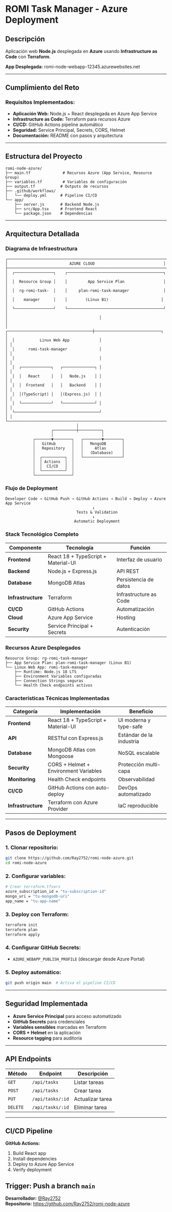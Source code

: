 # ROMI Task Manager - Azure Deployment

## Descripción

Aplicación web **Node.js** desplegada en **Azure** usando **Infrastructure as Code** con **Terraform**.

**App Desplegada:** romi-node-webapp-12345.azurewebsites.net

---

## **Cumplimiento del Reto**

### **Requisitos Implementados:**
- **Aplicación Web:** Node.js + React desplegada en Azure App Service
- **Infrastructure as Code:** Terraform para recursos Azure
- **CI/CD:** GitHub Actions pipeline automático
- **Seguridad:** Service Principal, Secrets, CORS, Helmet
- **Documentación:** README con pasos y arquitectura

---

## **Estructura del Proyecto**

```
romi-node-azure/
├── main.tf              # Recursos Azure (App Service, Resource Group)
├── variables.tf         # Variables de configuración
├── output.tf           # Outputs de recursos
├── .github/workflows/
│   └── deploy.yml      # Pipeline CI/CD
└── app/
    ├── server.js       # Backend Node.js
    ├── src/App.tsx     # Frontend React
    └── package.json    # Dependencias
```

---

## **Arquitectura Detallada**

### **Diagrama de Infraestructura**

```
┌─────────────────────────────────────────────────────────────────────┐
│                           AZURE CLOUD                              │
├─────────────────────────────────────────────────────────────────────┤
│  ┌─────────────────┐    ┌──────────────────────────────────────────┐ │
│  │  Resource Group │    │         App Service Plan                 │ │
│  │  rg-romi-task-  │    │     plan-romi-task-manager               │ │
│  │    manager      │    │        (Linux B1)                       │ │
│  └─────────────────┘    └──────────────────────────────────────────┘ │
│                                        │                             │
│  ┌─────────────────────────────────────┼─────────────────────────────┐ │
│  │           Linux Web App             │                             │ │
│  │      romi-task-manager              │                             │ │
│  │                                     │                             │ │
│  │  ┌─────────────┐   ┌──────────────┐ │                             │ │
│  │  │   React     │   │   Node.js    │ │                             │ │
│  │  │  Frontend   │   │   Backend    │ │                             │ │
│  │  │(TypeScript) │   │(Express.js)  │ │                             │ │
│  │  └─────────────┘   └──────────────┘ │                             │ │
│  └─────────────────────────────────────┘                             │ │
└─────────────────────────────────────────────────────────────────────┘
                               │
                    ┌──────────┼──────────┐
                    │                     │
            ┌───────▼────────┐   ┌────────▼────────┐
            │   GitHub       │   │   MongoDB       │
            │   Repository   │   │     Atlas       │
            │                │   │   (Database)    │
            │  ┌──────────┐  │   └─────────────────┘
            │  │ Actions  │  │
            │  │  CI/CD   │  │
            │  └──────────┘  │
            └────────────────┘
```

### **Flujo de Deployment**

```
Developer Code → GitHub Push → GitHub Actions → Build → Deploy → Azure App Service
                                      ↓
                               Tests & Validation
                                      ↓
                              Automatic Deployment
```

### **Stack Tecnológico Completo**

| Componente | Tecnología | Función |
|------------|------------|---------|
| **Frontend** | React 18 + TypeScript + Material-UI | Interfaz de usuario |
| **Backend** | Node.js + Express.js | API REST |
| **Database** | MongoDB Atlas | Persistencia de datos |
| **Infrastructure** | Terraform | Infrastructure as Code |
| **CI/CD** | GitHub Actions | Automatización |
| **Cloud** | Azure App Service | Hosting |
| **Security** | Service Principal + Secrets | Autenticación |

### **Recursos Azure Desplegados**

```
Resource Group: rg-romi-task-manager
├── App Service Plan: plan-romi-task-manager (Linux B1)
└── Linux Web App: romi-task-manager
    ├── Runtime: Node.js 18 LTS
    ├── Environment Variables configuradas
    ├── Connection Strings seguras
    └── Health Check endpoints activos
```

### **Características Técnicas Implementadas**

| Categoría | Implementación | Beneficio |
|-----------|----------------|-----------|
| **Frontend** | React 18 + TypeScript + Material-UI | UI moderna y type-safe |
| **API** | RESTful con Express.js | Estándar de la industria |
| **Database** | MongoDB Atlas con Mongoose | NoSQL escalable |
| **Security** | CORS + Helmet + Environment Variables | Protección multi-capa |
| **Monitoring** | Health Check endpoints | Observabilidad |
| **CI/CD** | GitHub Actions con auto-deploy | DevOps automatizado |
| **Infrastructure** | Terraform con Azure Provider | IaC reproducible |

---

## **Pasos de Deployment**

### **1. Clonar repositorio:**
```bash
git clone https://github.com/Ray2752/romi-node-azure.git
cd romi-node-azure
```

### **2. Configurar variables:**
```bash
# Crear terraform.tfvars
azure_subscription_id = "tu-subscription-id"
mongo_uri = "tu-mongodb-uri"
app_name = "tu-app-name"
```

### **3. Deploy con Terraform:**
```bash
terraform init
terraform plan
terraform apply
```

### **4. Configurar GitHub Secrets:**
- `AZURE_WEBAPP_PUBLISH_PROFILE` (descargar desde Azure Portal)

### **5. Deploy automático:**
```bash
git push origin main  # Activa el pipeline CI/CD
```

---

## **Seguridad Implementada**

- **Azure Service Principal** para acceso automatizado
- **GitHub Secrets** para credenciales
- **Variables sensibles** marcadas en Terraform
- **CORS + Helmet** en la aplicación
- **Resource tagging** para auditoría

---

## **API Endpoints**

| Método | Endpoint | Descripción |
|--------|----------|-------------|
| `GET` | `/api/tasks` | Listar tareas |
| `POST` | `/api/tasks` | Crear tarea |
| `PUT` | `/api/tasks/:id` | Actualizar tarea |
| `DELETE` | `/api/tasks/:id` | Eliminar tarea |

---

## **CI/CD Pipeline**

**GitHub Actions:**
1. Build React app
2. Install dependencies
3. Deploy to Azure App Service
4. Verify deployment

**Trigger:** Push a branch `main`
---
**Desarrollador:** [@Ray2752](https://github.com/Ray2752)  
**Repositorio:** https://github.com/Ray2752/romi-node-azure
